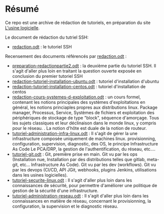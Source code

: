 # Résumé

Ce repo est une archive de rédaction de tutoriels, en préparation du site [L'usine logicielle](#résumé).


Le document de rédaction du tutriel SSH:
* [redaction.odt](#résumé) : le tutoriel SSH

Recensement des documents référencés par [redaction.odt](#résumé)  :
* [preparation-redactionpartie2.odt](#résumé) : la deuxième partie du tutoriel SSH. Il s'agit d'aller plus loin en traitant la question ouverte exposée en conclusion du premier tutoriel SSH
* [redaction-tutoriel-installation-ubuntu.odt](#résumé) : tutoriel d'installation d'ubuntu 
* [redaction-tutoriel-installation-centos.odt](#résumé) : tutoriel d'installation de centos
* [redaction-cours-systemes-d-exploitation.odt](#résumé) : un cours formel, contenant les notions principales des systèmes d'exploitations en général, les notions princiaples propres aux distributions linux. Package manager, Processus, Service, Systèmes de fichiers  et exploitation des périphériques de stockage de type "block", séquence d'amorçage. Tous les sujets classiques et leur déclinaison dans le monde linux, y compris pour le réseau. . La notion d'hôte est duale de la notion de routeur.
* [tutoriel-administration-infra-linux.odt](#résumé) :  Il s'agit de gérer la une infrastructure composée uniquement de machines linux. provisionning, configuration, supervision, diagnostic, des OS, le principe Infrastructure As Code Le PCA/DRP, la gestion de l'authentification, du réseau, etc.... 
* [tutoriel-git.odt](#résumé) : Git, première prise en main. Git vu par les ops (Installation nue, Installation par des distributions telles que gitlab, meta-git, etc... Infrastructure As Code). Git vu par les dev (workflows). Git vu par les devops (CI/CD, API JGit, webhooks, plugins Jenkins, utilisations dans les usines logicielles).
* [tutoriel-securite-linux.odt](#résumé) : Il s'agit d'aller plus loin dans les connaissances de sécurité, pour permettre d'améliorer une politique de gestion de la sécurité d'une infrastructure.
* [tutoriel-administration-reseau.odt](#résumé) : Il s'agit d'aller plus loin dans les connaissances en matière de réseau, concernant le provisionning, la configuration, la supervision et le diagnostic réseau.


